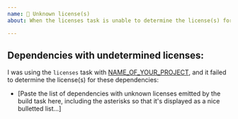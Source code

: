 ```yaml
---
name: 🤔 Unknown license(s)
about: When the licenses task is unable to determine the license(s) for one or more of your project's dependencies. ⁉️

---
```


## Dependencies with undetermined licenses:

I was using the `licenses` task with [NAME_OF_YOUR_PROJECT](LINK_TO_YOUR_PROJECT), and it failed to determine the license(s) for these dependencies:

  * [Paste the list of dependencies with unknown licenses emitted by the build task here, including the asterisks so that it's displayed as a nice bulletted list...]
